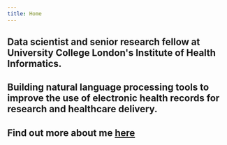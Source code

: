 ```yaml
---
title: Home
---
```

## Data scientist and senior research fellow at University College London's Institute of Health Informatics.  
## Building natural language processing tools to improve the use of electronic health records for research and healthcare delivery.
## Find out more about me [here](/about)